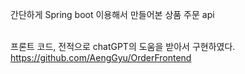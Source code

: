 간단하게 Spring boot 이용해서 만들어본 상품 주문 api <br><br>

프론트 코드, 전적으로 chatGPT의 도움을 받아서 구현하였다.<br>
https://github.com/AengGyu/OrderFrontend
